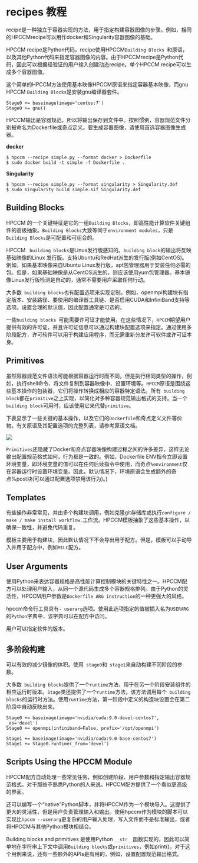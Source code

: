 # recipes 教程
recipe是一种独立于容器实现的方法，用于指定构建容器图像的步骤。例如，相同的HPCCMrecipe可以用作docker和Singularity容器图像的基础。

HPCCM recipe是Python代码。recipe使用HPCCM`Building Blocks
`和原语，以及其他Python代码来指定容器图像的内容。由于HPCCMrecipe是Python代码，因此可以根据经验证的用户输入创建动态recipe。单个HPCCM recipe可以生成多个容器图像。

这个简单的HPCCM方法使用基本映像HPCCM原语来指定容器基本映像，而gnu HPCCM `Building Blocks`是安装gnu编译器套件。

```
Stage0 += baseimage(image='centos:7')
Stage0 += gnu()
```


HPCCM输出是容器规范，所以将输出保存到文件中。按照惯例，容器规范文件分别被命名为Dockerfile或奇点定义。要生成容器图像，请使用首选容器图像生成器。

**docker**
```
$ hpccm --recipe simple.py --format docker > Dockerfile
$ sudo docker build -t simple -f Dockerfile .
```

 **Singularity**
```
$ hpccm --recipe simple.py --format singularity > Singularity.def
$ sudo singularity build simple.sif Singularity.def

```

## Building Blocks
HPCCM 的一个关键特征是它的一组`Building Blocks`，即高性能计算软件关键组件的高级抽象。`Building Blocks`大致等同于`environment modules`，只是`Building Blocks`是可配置和可组合的。

HPCCM ` building blocks`是Linux发行版感知的。`building block`的输出将反映基础映像的Linux 发行版。支持Ubuntu和RedHat派生的发行版(例如CentOS)。例如，如果基本映像来自Ubuntu Linux发行版，apt包管理器用于安装任何必需的包。但是，如果基础映像是从CentOS派生的，则应该使用yum包管理器。基本镜像Linux发行版检测是自动的，通常不需要用户采取任何行动。

大多数` building blocks`也有配置选项来实现定制。例如，openmpi构建块有指定版本、安装路径、要使用的编译器工具链、是否启用CUDA和InfiniBand支持等选项。设置合理的默认值，因此配置通常是可选的。

一些`building blocks `可能需要许可证才能使用。在这些情况下，`HPCCM`期望用户提供有效的许可证，并且许可证信息可以通过构建块配置选项来指定。通过使用多阶段配方，许可软件可以用于构建应用程序，而无需重新分发许可软件或许可证本身。

## Primitives

虽然容器规范文件语法可能根据容器运行时而不同，但是执行相同类型的操作，例如，执行shell命令、将文件复制到容器映像中、设置环境等。`HPCCM`原语是围绕这些基本操作的包装器，它们将操作转换成相应的容器特定语法。所有` building block`都在`primitive`之上实现，以简化对多种容器规范输出格式的支持。当一个` building block`可用时，应该使用它来代替`primitive`。

下表显示了一些关键的基本操作，以及它们的`Dockerfile`和奇点定义文件等价物。有关原语及其配置选项的完整列表，请参考原语文档。

![](http://ww2.sinaimg.cn/large/006tNc79ly1g3jfcaetspj30u0106q8t.jpg)

`Primitives`还隐藏了Docker和奇点容器映像构建过程之间的许多差异，这样无论输出配置规范格式如何，行为都是一致的。例如，Dockerfile ENV指令立即设置环境变量，即环境变量的值可以在任何后续指令中使用，而奇点`%environment`仅在容器运行时设置环境变量。因此，默认情况下，环境原语会生成额外的奇点%post块(可以通过配置选项禁用该行为)。)

## Templates
有些操作非常常见，并由多个构建块调用，例如克隆git存储库或执行`configure / make / make install workflow.`工作流。HPCCM模板抽象了这些基本操作，以确保一致性，并避免代码重复。

模板主要用于构建块，因此默认情况下不会导出用于配方。但是，模板可以手动导入并用于配方中，例如`MILC`配方。

## User Arguments
使用Python来表达容器规格是高性能计算控制模块的关键特性之一。HPCCM配方可以处理用户输入，从同一个源代码生成多个容器规格排列。由于Python的灵活性，HPCCM用户参数是`Dockerfile ARG instruction`的一种更强大的风格。

hpccm命令行工具具有`- userarg`选项。使用此选项指定的值被插入名为`USERARG`的`Python`字典中，该字典可以在配方中访问。

用户可以指定软件的版本。

## 多阶段构建

可以有效的减少镜像的体积。使用` stage0`和` stage1`来自动构建不同阶段的参数。

大多数` building blocks`提供了一个`runtime`方法，用于在另一个阶段安装组件的相应运行时版本。`Stage`类还提供了一个`runtime`方法，该方法调用每个` building blocks`的运行时方法。使用`runtime`方法，第一阶段中定义的构造块设置会在第二阶段中自动反映出来。


```
Stage0 += baseimage(image='nvidia/cuda:9.0-devel-centos7', _as='devel')
Stage0 += openmpi(infiniband=False, prefix='/opt/openmpi')

Stage1 += baseimage(image='nvidia/cuda:9.0-base-centos7')
Stage1 += Stage0.runtime(_from='devel')
```

## Scripts Using the HPCCM Module
HPCCM配方自动处理一些常见任务，例如创建阶段、用户参数和指定输出容器规范格式。对于那些不熟悉Python的人来说，HPCCM配方提供了一个看似更高级的界面。

还可以编写一个“native”Python脚本，并将HPCCM作为一个模块导入。这提供了更大的灵活性，但是用户负责管理输入和输出。使用hpccm作为模块的脚本可以实现比`hpccm --userarg`更复杂的用户输入处理，写入文件而不是标准输出，或者将HPCCM与其他Python模块相结合。

Building blocks and primitives 是使用Python `__str__`函数实现的，因此可以简单地在字符串上下文中调用`Building blocks`或`primitives`，例如print()。对于这个用例来说，还有一些额外的APIs是有用的，例如，设置配置规范输出格式。